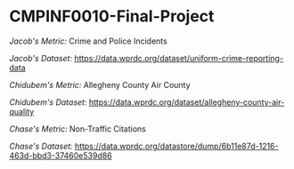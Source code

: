 # CMPINF0010-Final-Project

*Jacob's Metric:* Crime and Police Incidents

*Jacob's Dataset:* https://data.wprdc.org/dataset/uniform-crime-reporting-data

*Chidubem's Metric:* Allegheny County Air County

*Chidubem's Dataset:* https://data.wprdc.org/dataset/allegheny-county-air-quality

*Chase's Metric:* Non-Traffic Citations

*Chase's Dataset:* https://data.wprdc.org/datastore/dump/6b11e87d-1216-463d-bbd3-37460e539d86
